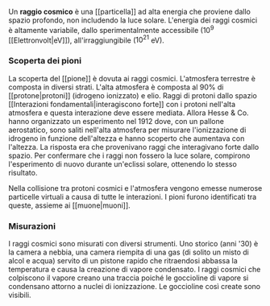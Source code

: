 Un **raggio cosmico** è una [[particella]] ad alta energia che proviene dallo spazio profondo, non includendo la luce solare. L'energia dei raggi cosmici è altamente variabile, dallo sperimentalmente accessibile ($10^{9}$ [[Elettronvolt|eV]]), all'irraggiungibile ($10^{21}$ eV).
### Scoperta dei pioni
La scoperta del [[pione]] è dovuta ai raggi cosmici. L'atmosfera terrestre è composta in diversi strati. L'alta atmosfera è composta al 90% di [[protone|protoni]] (idrogeno ionizzato) e elio. Raggi di protoni dallo spazio [[Interazioni fondamentali|interagiscono forte]] con i protoni nell'alta atmosfera e questa interazione deve essere mediata. Allora Hesse & Co. hanno organizzato un esperimento nel 1912 dove, con un pallone aerostatico, sono saliti nell'alta atmosfera per misurare l'ionizzazione di idrogeno in funzione dell'altezza e hanno scoperto che aumentava con l'altezza. La risposta era che provenivano raggi che interagivano forte dallo spazio. Per confermare che i raggi non fossero la luce solare, compirono l'esperimento di nuovo durante un'eclissi solare, ottenendo lo stesso risultato.

Nella collisione tra protoni cosmici e l'atmosfera vengono emesse numerose particelle virtuali a causa di tutte le interazioni. I pioni furono identificati tra queste, assieme ai [[muone|muoni]].
### Misurazioni
I raggi cosmici sono misurati con diversi strumenti. Uno storico (anni '30) è la camera a nebbia, una camera riempita di una gas (di solito un misto di alcol e acqua) servito di un pistone rapido che ritraendosi abbassa la temperatura e causa la creazione di vapore condensato. I raggi cosmici che colpiscono il vapore creano una traccia poiché le goccioline di vapore si condensano attorno a nuclei di ionizzazione. Le goccioline così create sono visibili.